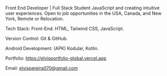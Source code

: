 Front End Developer | Full Stack Student JavaScript and creating intuitive user experiences. Open to job opportunities in the USA, Canada, and New York, Remote or Relocation.

Tech Stack: Front-End: HTML, Tailwind CSS, JavaScript.

Version Control: Git & GitHub.

Android Development: (APK) Kodular, Kotlin.

Portfolio: https://elvisportfolio-global.vercel.app

Email: elvispereira070@gmail.com
